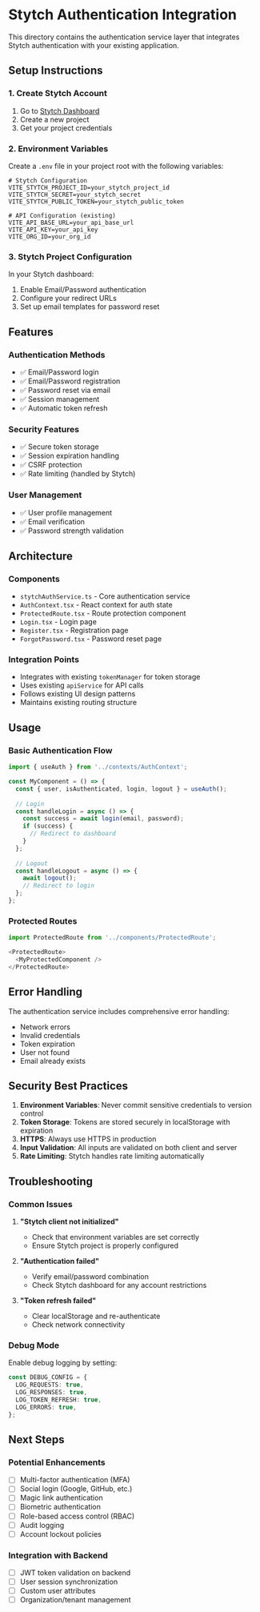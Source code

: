 # Stytch Authentication Integration

This directory contains the authentication service layer that integrates Stytch authentication with your existing application.

## Setup Instructions

### 1. Create Stytch Account
1. Go to [Stytch Dashboard](https://stytch.com/dashboard)
2. Create a new project
3. Get your project credentials

### 2. Environment Variables
Create a `.env` file in your project root with the following variables:

```env
# Stytch Configuration
VITE_STYTCH_PROJECT_ID=your_stytch_project_id
VITE_STYTCH_SECRET=your_stytch_secret
VITE_STYTCH_PUBLIC_TOKEN=your_stytch_public_token

# API Configuration (existing)
VITE_API_BASE_URL=your_api_base_url
VITE_API_KEY=your_api_key
VITE_ORG_ID=your_org_id
```

### 3. Stytch Project Configuration
In your Stytch dashboard:
1. Enable Email/Password authentication
2. Configure your redirect URLs
3. Set up email templates for password reset

## Features

### Authentication Methods
- ✅ Email/Password login
- ✅ Email/Password registration
- ✅ Password reset via email
- ✅ Session management
- ✅ Automatic token refresh

### Security Features
- ✅ Secure token storage
- ✅ Session expiration handling
- ✅ CSRF protection
- ✅ Rate limiting (handled by Stytch)

### User Management
- ✅ User profile management
- ✅ Email verification
- ✅ Password strength validation

## Architecture

### Components
- `stytchAuthService.ts` - Core authentication service
- `AuthContext.tsx` - React context for auth state
- `ProtectedRoute.tsx` - Route protection component
- `Login.tsx` - Login page
- `Register.tsx` - Registration page
- `ForgotPassword.tsx` - Password reset page

### Integration Points
- Integrates with existing `tokenManager` for token storage
- Uses existing `apiService` for API calls
- Follows existing UI design patterns
- Maintains existing routing structure

## Usage

### Basic Authentication Flow
```typescript
import { useAuth } from '../contexts/AuthContext';

const MyComponent = () => {
  const { user, isAuthenticated, login, logout } = useAuth();
  
  // Login
  const handleLogin = async () => {
    const success = await login(email, password);
    if (success) {
      // Redirect to dashboard
    }
  };
  
  // Logout
  const handleLogout = async () => {
    await logout();
    // Redirect to login
  };
};
```

### Protected Routes
```typescript
import ProtectedRoute from '../components/ProtectedRoute';

<ProtectedRoute>
  <MyProtectedComponent />
</ProtectedRoute>
```

## Error Handling

The authentication service includes comprehensive error handling:
- Network errors
- Invalid credentials
- Token expiration
- User not found
- Email already exists

## Security Best Practices

1. **Environment Variables**: Never commit sensitive credentials to version control
2. **Token Storage**: Tokens are stored securely in localStorage with expiration
3. **HTTPS**: Always use HTTPS in production
4. **Input Validation**: All inputs are validated on both client and server
5. **Rate Limiting**: Stytch handles rate limiting automatically

## Troubleshooting

### Common Issues

1. **"Stytch client not initialized"**
   - Check that environment variables are set correctly
   - Ensure Stytch project is properly configured

2. **"Authentication failed"**
   - Verify email/password combination
   - Check Stytch dashboard for any account restrictions

3. **"Token refresh failed"**
   - Clear localStorage and re-authenticate
   - Check network connectivity

### Debug Mode
Enable debug logging by setting:
```typescript
const DEBUG_CONFIG = {
  LOG_REQUESTS: true,
  LOG_RESPONSES: true,
  LOG_TOKEN_REFRESH: true,
  LOG_ERRORS: true,
};
```

## Next Steps

### Potential Enhancements
- [ ] Multi-factor authentication (MFA)
- [ ] Social login (Google, GitHub, etc.)
- [ ] Magic link authentication
- [ ] Biometric authentication
- [ ] Role-based access control (RBAC)
- [ ] Audit logging
- [ ] Account lockout policies

### Integration with Backend
- [ ] JWT token validation on backend
- [ ] User session synchronization
- [ ] Custom user attributes
- [ ] Organization/tenant management 